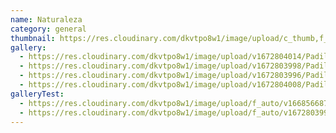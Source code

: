 ```yaml
---
name: Naturaleza
category: general
thumbnail: https://res.cloudinary.com/dkvtpo8w1/image/upload/c_thumb,f_auto,g_center,h_500,q_auto,w_300/v1672803996/PadillaPortfolio/pexels-luis-del-r%C3%ADo-15286.jpg
gallery:
  - https://res.cloudinary.com/dkvtpo8w1/image/upload/v1672804014/PadillaPortfolio/pexels-jacob-colvin-1761279.jpg
  - https://res.cloudinary.com/dkvtpo8w1/image/upload/v1672803998/PadillaPortfolio/pexels-stein-egil-liland-3408744.jpg
  - https://res.cloudinary.com/dkvtpo8w1/image/upload/v1672803996/PadillaPortfolio/pexels-luis-del-r%C3%ADo-15286.jpg
  - https://res.cloudinary.com/dkvtpo8w1/image/upload/v1672804008/PadillaPortfolio/pexels-eberhard-grossgasteiger-572897.jpg
galleryTest:
  - https://res.cloudinary.com/dkvtpo8w1/image/upload/f_auto/v1668566872/PadillaPortfolio/bridge-in-forest-minimalist-4k-w7.jpg
  - https://res.cloudinary.com/dkvtpo8w1/image/upload/f_auto/v1672803998/PadillaPortfolio/pexels-stein-egil-liland-3408744.jpg
---
```

